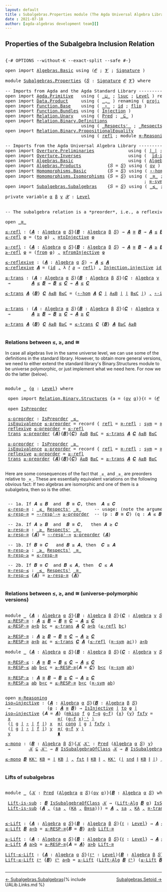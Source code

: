 ```yaml
---
layout: default
title : Subalgebras.Properties module (The Agda Universal Algebra Library)
date : 2021-07-18
author: [agda-algebras development team][]
---
```


## <a id="properties-of-the-subalgebra-inclusion-relation">Properties of the Subalgebra Inclusion Relation</a>

<pre class="Agda">

<a id="288" class="Symbol">{-#</a> <a id="292" class="Keyword">OPTIONS</a> <a id="300" class="Pragma">--without-K</a> <a id="312" class="Pragma">--exact-split</a> <a id="326" class="Pragma">--safe</a> <a id="333" class="Symbol">#-}</a>

<a id="338" class="Keyword">open</a> <a id="343" class="Keyword">import</a> <a id="350" href="Algebras.Basic.html" class="Module">Algebras.Basic</a> <a id="365" class="Keyword">using</a> <a id="371" class="Symbol">(</a><a id="372" href="Algebras.Basic.html#1139" class="Generalizable">𝓞</a> <a id="374" class="Symbol">;</a> <a id="376" href="Algebras.Basic.html#1141" class="Generalizable">𝓥</a> <a id="378" class="Symbol">;</a> <a id="380" href="Algebras.Basic.html#3865" class="Function">Signature</a> <a id="390" class="Symbol">)</a>

<a id="393" class="Keyword">module</a> <a id="400" href="Subalgebras.Properties.html" class="Module">Subalgebras.Properties</a> <a id="423" class="Symbol">{</a><a id="424" href="Subalgebras.Properties.html#424" class="Bound">𝑆</a> <a id="426" class="Symbol">:</a> <a id="428" href="Algebras.Basic.html#3865" class="Function">Signature</a> <a id="438" href="Algebras.Basic.html#1139" class="Generalizable">𝓞</a> <a id="440" href="Algebras.Basic.html#1141" class="Generalizable">𝓥</a><a id="441" class="Symbol">}</a> <a id="443" class="Keyword">where</a>

<a id="450" class="Comment">-- Imports from Agda and the Agda Standard Library -------------------------------</a>
<a id="533" class="Keyword">open</a> <a id="538" class="Keyword">import</a> <a id="545" href="Agda.Primitive.html" class="Module">Agda.Primitive</a>   <a id="562" class="Keyword">using</a> <a id="568" class="Symbol">(</a> <a id="570" href="Agda.Primitive.html#810" class="Primitive Operator">_⊔_</a> <a id="574" class="Symbol">;</a> <a id="576" href="Agda.Primitive.html#780" class="Primitive">lsuc</a> <a id="581" class="Symbol">;</a> <a id="583" href="Agda.Primitive.html#597" class="Postulate">Level</a> <a id="589" class="Symbol">)</a> <a id="591" class="Keyword">renaming</a> <a id="600" class="Symbol">(</a> <a id="602" href="Agda.Primitive.html#326" class="Primitive">Set</a> <a id="606" class="Symbol">to</a> <a id="609" class="Primitive">Type</a> <a id="614" class="Symbol">)</a>
<a id="616" class="Keyword">open</a> <a id="621" class="Keyword">import</a> <a id="628" href="Data.Product.html" class="Module">Data.Product</a>     <a id="645" class="Keyword">using</a> <a id="651" class="Symbol">(</a> <a id="653" href="Agda.Builtin.Sigma.html#236" class="InductiveConstructor Operator">_,_</a> <a id="657" class="Symbol">)</a> <a id="659" class="Keyword">renaming</a> <a id="668" class="Symbol">(</a> <a id="670" href="Agda.Builtin.Sigma.html#252" class="Field">proj₁</a> <a id="676" class="Symbol">to</a> <a id="679" class="Field">fst</a> <a id="683" class="Symbol">;</a> <a id="685" href="Agda.Builtin.Sigma.html#264" class="Field">proj₂</a> <a id="691" class="Symbol">to</a> <a id="694" class="Field">snd</a> <a id="698" class="Symbol">)</a>
<a id="700" class="Keyword">open</a> <a id="705" class="Keyword">import</a> <a id="712" href="Function.Base.html" class="Module">Function.Base</a>    <a id="729" class="Keyword">using</a> <a id="735" class="Symbol">(</a> <a id="737" href="Function.Base.html#1031" class="Function Operator">_∘_</a> <a id="741" class="Symbol">;</a> <a id="743" href="Function.Base.html#615" class="Function">id</a> <a id="746" class="Symbol">;</a> <a id="748" href="Function.Base.html#1554" class="Function">flip</a> <a id="753" class="Symbol">)</a>
<a id="755" class="Keyword">open</a> <a id="760" class="Keyword">import</a> <a id="767" href="Function.Bundles.html" class="Module">Function.Bundles</a> <a id="784" class="Keyword">using</a> <a id="790" class="Symbol">(</a> <a id="792" href="Function.Bundles.html#2240" class="Record">Injection</a> <a id="802" class="Symbol">)</a>
<a id="804" class="Keyword">open</a> <a id="809" class="Keyword">import</a> <a id="816" href="Relation.Unary.html" class="Module">Relation.Unary</a>   <a id="833" class="Keyword">using</a> <a id="839" class="Symbol">(</a> <a id="841" href="Relation.Unary.html#1101" class="Function">Pred</a> <a id="846" class="Symbol">;</a> <a id="848" href="Relation.Unary.html#1742" class="Function Operator">_⊆_</a> <a id="852" class="Symbol">)</a>
<a id="854" class="Keyword">open</a> <a id="859" class="Keyword">import</a> <a id="866" href="Relation.Binary.Definitions.html" class="Module">Relation.Binary.Definitions</a>
                             <a id="923" class="Keyword">using</a> <a id="929" class="Symbol">(</a> <a id="931" href="Relation.Binary.Definitions.html#3861" class="Function Operator">_Respectsʳ_</a> <a id="943" class="Symbol">;</a> <a id="945" href="Relation.Binary.Definitions.html#4026" class="Function Operator">_Respectsˡ_</a> <a id="957" class="Symbol">)</a>
<a id="959" class="Keyword">open</a> <a id="964" class="Keyword">import</a> <a id="971" href="Relation.Binary.PropositionalEquality.html" class="Module">Relation.Binary.PropositionalEquality</a>
                             <a id="1038" class="Keyword">using</a> <a id="1044" class="Symbol">(</a> <a id="1046" href="Agda.Builtin.Equality.html#208" class="InductiveConstructor">refl</a> <a id="1051" class="Symbol">;</a> <a id="1053" class="Keyword">module</a> <a id="1060" href="Relation.Binary.PropositionalEquality.Core.html#2708" class="Module">≡-Reasoning</a> <a id="1072" class="Symbol">;</a> <a id="1074" href="Relation.Binary.PropositionalEquality.Core.html#1130" class="Function">cong</a> <a id="1079" class="Symbol">)</a>

<a id="1082" class="Comment">-- Imports from the Agda Universal Algebra Library --------------------</a>
<a id="1154" class="Keyword">open</a> <a id="1159" class="Keyword">import</a> <a id="1166" href="Overture.Preliminaries.html" class="Module">Overture.Preliminaries</a>             <a id="1201" class="Keyword">using</a> <a id="1207" class="Symbol">(</a> <a id="1209" href="Overture.Preliminaries.html#4524" class="Function Operator">∣_∣</a> <a id="1213" class="Symbol">;</a> <a id="1215" href="Overture.Preliminaries.html#4562" class="Function Operator">∥_∥</a> <a id="1219" class="Symbol">;</a> <a id="1221" href="Overture.Preliminaries.html#5228" class="Function Operator">_⁻¹</a> <a id="1225" class="Symbol">)</a>
<a id="1227" class="Keyword">open</a> <a id="1232" class="Keyword">import</a> <a id="1239" href="Overture.Inverses.html" class="Module">Overture.Inverses</a>                  <a id="1274" class="Keyword">using</a> <a id="1280" class="Symbol">(</a>  <a id="1283" href="Overture.Inverses.html#2713" class="Function">id-is-injective</a> <a id="1299" class="Symbol">;</a> <a id="1301" href="Overture.Inverses.html#2786" class="Function">∘-injective</a> <a id="1313" class="Symbol">;</a> <a id="1315" href="Overture.Inverses.html#2440" class="Function">IsInjective</a> <a id="1327" class="Symbol">)</a>
<a id="1329" class="Keyword">open</a> <a id="1334" class="Keyword">import</a> <a id="1341" href="Algebras.Basic.html" class="Module">Algebras.Basic</a>                     <a id="1376" class="Keyword">using</a> <a id="1382" class="Symbol">(</a> <a id="1384" href="Algebras.Basic.html#6228" class="Function">Algebra</a> <a id="1392" class="Symbol">;</a> <a id="1394" href="Algebras.Basic.html#10869" class="Function">Lift-Alg</a> <a id="1403" class="Symbol">)</a>
<a id="1405" class="Keyword">open</a> <a id="1410" class="Keyword">import</a> <a id="1417" href="Algebras.Products.html" class="Module">Algebras.Products</a>          <a id="1444" class="Symbol">{</a><a id="1445" class="Argument">𝑆</a> <a id="1447" class="Symbol">=</a> <a id="1449" href="Subalgebras.Properties.html#424" class="Bound">𝑆</a><a id="1450" class="Symbol">}</a> <a id="1452" class="Keyword">using</a> <a id="1458" class="Symbol">(</a> <a id="1460" href="Algebras.Products.html#2981" class="Function">ov</a> <a id="1463" class="Symbol">)</a>
<a id="1465" class="Keyword">open</a> <a id="1470" class="Keyword">import</a> <a id="1477" href="Homomorphisms.Basic.html" class="Module">Homomorphisms.Basic</a>        <a id="1504" class="Symbol">{</a><a id="1505" class="Argument">𝑆</a> <a id="1507" class="Symbol">=</a> <a id="1509" href="Subalgebras.Properties.html#424" class="Bound">𝑆</a><a id="1510" class="Symbol">}</a> <a id="1512" class="Keyword">using</a> <a id="1518" class="Symbol">(</a> <a id="1520" href="Homomorphisms.Basic.html#3531" class="Function">∘-hom</a> <a id="1526" class="Symbol">;</a> <a id="1528" href="Homomorphisms.Basic.html#3061" class="Function">is-homomorphism</a> <a id="1544" class="Symbol">;</a> <a id="1546" href="Homomorphisms.Basic.html#3845" class="Function">∘-is-hom</a> <a id="1555" class="Symbol">)</a>
<a id="1557" class="Keyword">open</a> <a id="1562" class="Keyword">import</a> <a id="1569" href="Homomorphisms.Isomorphisms.html" class="Module">Homomorphisms.Isomorphisms</a> <a id="1596" class="Symbol">{</a><a id="1597" class="Argument">𝑆</a> <a id="1599" class="Symbol">=</a> <a id="1601" href="Subalgebras.Properties.html#424" class="Bound">𝑆</a><a id="1602" class="Symbol">}</a> <a id="1604" class="Keyword">using</a> <a id="1610" class="Symbol">(</a> <a id="1612" href="Homomorphisms.Isomorphisms.html#2276" class="Record Operator">_≅_</a> <a id="1616" class="Symbol">;</a> <a id="1618" href="Homomorphisms.Isomorphisms.html#3442" class="Function">≅toInjective</a> <a id="1631" class="Symbol">;</a> <a id="1633" href="Homomorphisms.Isomorphisms.html#3770" class="Function">≅fromInjective</a> <a id="1648" class="Symbol">;</a> <a id="1650" href="Homomorphisms.Isomorphisms.html#2816" class="Function">≅-refl</a>
                                                     <a id="1710" class="Symbol">;</a> <a id="1712" href="Homomorphisms.Isomorphisms.html#2906" class="Function">≅-sym</a> <a id="1718" class="Symbol">;</a> <a id="1720" href="Homomorphisms.Isomorphisms.html#2995" class="Function">≅-trans</a> <a id="1728" class="Symbol">;</a> <a id="1730" href="Homomorphisms.Isomorphisms.html#4349" class="Function">Lift-≅</a> <a id="1737" class="Symbol">;</a> <a id="1739" href="Homomorphisms.Isomorphisms.html#2370" class="InductiveConstructor">mkiso</a> <a id="1745" class="Symbol">)</a>
<a id="1747" class="Keyword">open</a> <a id="1752" class="Keyword">import</a> <a id="1759" href="Subalgebras.Subalgebras.html" class="Module">Subalgebras.Subalgebras</a>    <a id="1786" class="Symbol">{</a><a id="1787" class="Argument">𝑆</a> <a id="1789" class="Symbol">=</a> <a id="1791" href="Subalgebras.Properties.html#424" class="Bound">𝑆</a><a id="1792" class="Symbol">}</a> <a id="1794" class="Keyword">using</a> <a id="1800" class="Symbol">(</a> <a id="1802" href="Subalgebras.Subalgebras.html#2553" class="Function Operator">_≤_</a> <a id="1806" class="Symbol">;</a> <a id="1808" href="Subalgebras.Subalgebras.html#2706" class="Function Operator">_≥_</a> <a id="1812" class="Symbol">;</a> <a id="1814" href="Subalgebras.Subalgebras.html#6080" class="Function Operator">_IsSubalgebraOfClass_</a> <a id="1836" class="Symbol">)</a>

<a id="1839" class="Keyword">private</a> <a id="1847" class="Keyword">variable</a> <a id="1856" href="Subalgebras.Properties.html#1856" class="Generalizable">α</a> <a id="1858" href="Subalgebras.Properties.html#1858" class="Generalizable">β</a> <a id="1860" href="Subalgebras.Properties.html#1860" class="Generalizable">γ</a> <a id="1862" href="Subalgebras.Properties.html#1862" class="Generalizable">𝓧</a> <a id="1864" class="Symbol">:</a> <a id="1866" href="Agda.Primitive.html#597" class="Postulate">Level</a>


<a id="1874" class="Comment">-- The subalgebra relation is a *preorder*, i.e., a reflexive transitive binary relation.</a>

<a id="1965" class="Keyword">open</a> <a id="1970" href="Homomorphisms.Isomorphisms.html#2276" class="Module Operator">_≅_</a>

<a id="≤-refl"></a><a id="1975" href="Subalgebras.Properties.html#1975" class="Function">≤-refl</a> <a id="1982" class="Symbol">:</a> <a id="1984" class="Symbol">{</a><a id="1985" href="Subalgebras.Properties.html#1985" class="Bound">𝑨</a> <a id="1987" class="Symbol">:</a> <a id="1989" href="Algebras.Basic.html#6228" class="Function">Algebra</a> <a id="1997" href="Subalgebras.Properties.html#1856" class="Generalizable">α</a> <a id="1999" href="Subalgebras.Properties.html#424" class="Bound">𝑆</a><a id="2000" class="Symbol">}{</a><a id="2002" href="Subalgebras.Properties.html#2002" class="Bound">𝑩</a> <a id="2004" class="Symbol">:</a> <a id="2006" href="Algebras.Basic.html#6228" class="Function">Algebra</a> <a id="2014" href="Subalgebras.Properties.html#1858" class="Generalizable">β</a> <a id="2016" href="Subalgebras.Properties.html#424" class="Bound">𝑆</a><a id="2017" class="Symbol">}</a> <a id="2019" class="Symbol">→</a> <a id="2021" href="Subalgebras.Properties.html#1985" class="Bound">𝑨</a> <a id="2023" href="Homomorphisms.Isomorphisms.html#2276" class="Record Operator">≅</a> <a id="2025" href="Subalgebras.Properties.html#2002" class="Bound">𝑩</a> <a id="2027" class="Symbol">→</a> <a id="2029" href="Subalgebras.Properties.html#1985" class="Bound">𝑨</a> <a id="2031" href="Subalgebras.Subalgebras.html#2553" class="Function Operator">≤</a> <a id="2033" href="Subalgebras.Properties.html#2002" class="Bound">𝑩</a>
<a id="2035" href="Subalgebras.Properties.html#1975" class="Function">≤-refl</a> <a id="2042" href="Subalgebras.Properties.html#2042" class="Bound">φ</a> <a id="2044" class="Symbol">=</a> <a id="2046" class="Symbol">(</a><a id="2047" href="Homomorphisms.Isomorphisms.html#2385" class="Field">to</a> <a id="2050" href="Subalgebras.Properties.html#2042" class="Bound">φ</a><a id="2051" class="Symbol">)</a> <a id="2053" href="Agda.Builtin.Sigma.html#236" class="InductiveConstructor Operator">,</a> <a id="2055" href="Homomorphisms.Isomorphisms.html#3442" class="Function">≅toInjective</a> <a id="2068" href="Subalgebras.Properties.html#2042" class="Bound">φ</a>

<a id="≥-refl"></a><a id="2071" href="Subalgebras.Properties.html#2071" class="Function">≥-refl</a> <a id="2078" class="Symbol">:</a> <a id="2080" class="Symbol">{</a><a id="2081" href="Subalgebras.Properties.html#2081" class="Bound">𝑨</a> <a id="2083" class="Symbol">:</a> <a id="2085" href="Algebras.Basic.html#6228" class="Function">Algebra</a> <a id="2093" href="Subalgebras.Properties.html#1856" class="Generalizable">α</a> <a id="2095" href="Subalgebras.Properties.html#424" class="Bound">𝑆</a><a id="2096" class="Symbol">}{</a><a id="2098" href="Subalgebras.Properties.html#2098" class="Bound">𝑩</a> <a id="2100" class="Symbol">:</a> <a id="2102" href="Algebras.Basic.html#6228" class="Function">Algebra</a> <a id="2110" href="Subalgebras.Properties.html#1858" class="Generalizable">β</a> <a id="2112" href="Subalgebras.Properties.html#424" class="Bound">𝑆</a><a id="2113" class="Symbol">}</a> <a id="2115" class="Symbol">→</a> <a id="2117" href="Subalgebras.Properties.html#2081" class="Bound">𝑨</a> <a id="2119" href="Homomorphisms.Isomorphisms.html#2276" class="Record Operator">≅</a> <a id="2121" href="Subalgebras.Properties.html#2098" class="Bound">𝑩</a> <a id="2123" class="Symbol">→</a> <a id="2125" href="Subalgebras.Properties.html#2081" class="Bound">𝑨</a> <a id="2127" href="Subalgebras.Subalgebras.html#2706" class="Function Operator">≥</a> <a id="2129" href="Subalgebras.Properties.html#2098" class="Bound">𝑩</a>
<a id="2131" href="Subalgebras.Properties.html#2071" class="Function">≥-refl</a> <a id="2138" href="Subalgebras.Properties.html#2138" class="Bound">φ</a> <a id="2140" class="Symbol">=</a> <a id="2142" class="Symbol">(</a><a id="2143" href="Homomorphisms.Isomorphisms.html#2400" class="Field">from</a> <a id="2148" href="Subalgebras.Properties.html#2138" class="Bound">φ</a><a id="2149" class="Symbol">)</a> <a id="2151" href="Agda.Builtin.Sigma.html#236" class="InductiveConstructor Operator">,</a> <a id="2153" href="Homomorphisms.Isomorphisms.html#3770" class="Function">≅fromInjective</a> <a id="2168" href="Subalgebras.Properties.html#2138" class="Bound">φ</a>

<a id="≤-reflexive"></a><a id="2171" href="Subalgebras.Properties.html#2171" class="Function">≤-reflexive</a> <a id="2183" class="Symbol">:</a> <a id="2185" class="Symbol">(</a><a id="2186" href="Subalgebras.Properties.html#2186" class="Bound">𝑨</a> <a id="2188" class="Symbol">:</a> <a id="2190" href="Algebras.Basic.html#6228" class="Function">Algebra</a> <a id="2198" href="Subalgebras.Properties.html#1856" class="Generalizable">α</a> <a id="2200" href="Subalgebras.Properties.html#424" class="Bound">𝑆</a><a id="2201" class="Symbol">)</a> <a id="2203" class="Symbol">→</a> <a id="2205" href="Subalgebras.Properties.html#2186" class="Bound">𝑨</a> <a id="2207" href="Subalgebras.Subalgebras.html#2553" class="Function Operator">≤</a> <a id="2209" href="Subalgebras.Properties.html#2186" class="Bound">𝑨</a>
<a id="2211" href="Subalgebras.Properties.html#2171" class="Function">≤-reflexive</a> <a id="2223" href="Subalgebras.Properties.html#2223" class="Bound">𝑨</a> <a id="2225" class="Symbol">=</a> <a id="2227" class="Symbol">(</a><a id="2228" href="Function.Base.html#615" class="Function">id</a> <a id="2231" href="Agda.Builtin.Sigma.html#236" class="InductiveConstructor Operator">,</a> <a id="2233" class="Symbol">λ</a> <a id="2235" href="Subalgebras.Properties.html#2235" class="Bound">𝑓</a> <a id="2237" href="Subalgebras.Properties.html#2237" class="Bound">𝑎</a> <a id="2239" class="Symbol">→</a> <a id="2241" href="Agda.Builtin.Equality.html#208" class="InductiveConstructor">refl</a><a id="2245" class="Symbol">)</a> <a id="2247" href="Agda.Builtin.Sigma.html#236" class="InductiveConstructor Operator">,</a> <a id="2249" href="Function.Bundles.html#2366" class="Field">Injection.injective</a> <a id="2269" href="Overture.Inverses.html#2713" class="Function">id-is-injective</a>

<a id="≤-trans"></a><a id="2286" href="Subalgebras.Properties.html#2286" class="Function">≤-trans</a> <a id="2294" class="Symbol">:</a> <a id="2296" class="Symbol">(</a><a id="2297" href="Subalgebras.Properties.html#2297" class="Bound">𝑨</a> <a id="2299" class="Symbol">:</a> <a id="2301" href="Algebras.Basic.html#6228" class="Function">Algebra</a> <a id="2309" href="Subalgebras.Properties.html#1856" class="Generalizable">α</a> <a id="2311" href="Subalgebras.Properties.html#424" class="Bound">𝑆</a><a id="2312" class="Symbol">){</a><a id="2314" href="Subalgebras.Properties.html#2314" class="Bound">𝑩</a> <a id="2316" class="Symbol">:</a> <a id="2318" href="Algebras.Basic.html#6228" class="Function">Algebra</a> <a id="2326" href="Subalgebras.Properties.html#1858" class="Generalizable">β</a> <a id="2328" href="Subalgebras.Properties.html#424" class="Bound">𝑆</a><a id="2329" class="Symbol">}(</a><a id="2331" href="Subalgebras.Properties.html#2331" class="Bound">𝑪</a> <a id="2333" class="Symbol">:</a> <a id="2335" href="Algebras.Basic.html#6228" class="Function">Algebra</a> <a id="2343" href="Subalgebras.Properties.html#1860" class="Generalizable">γ</a> <a id="2345" href="Subalgebras.Properties.html#424" class="Bound">𝑆</a><a id="2346" class="Symbol">)</a>
 <a id="2349" class="Symbol">→</a>        <a id="2358" href="Subalgebras.Properties.html#2297" class="Bound">𝑨</a> <a id="2360" href="Subalgebras.Subalgebras.html#2553" class="Function Operator">≤</a> <a id="2362" href="Subalgebras.Properties.html#2314" class="Bound">𝑩</a> <a id="2364" class="Symbol">→</a> <a id="2366" href="Subalgebras.Properties.html#2314" class="Bound">𝑩</a> <a id="2368" href="Subalgebras.Subalgebras.html#2553" class="Function Operator">≤</a> <a id="2370" href="Subalgebras.Properties.html#2331" class="Bound">𝑪</a> <a id="2372" class="Symbol">→</a> <a id="2374" href="Subalgebras.Properties.html#2297" class="Bound">𝑨</a> <a id="2376" href="Subalgebras.Subalgebras.html#2553" class="Function Operator">≤</a> <a id="2378" href="Subalgebras.Properties.html#2331" class="Bound">𝑪</a>

<a id="2381" href="Subalgebras.Properties.html#2286" class="Function">≤-trans</a> <a id="2389" href="Subalgebras.Properties.html#2389" class="Bound">𝑨</a> <a id="2391" class="Symbol">{</a><a id="2392" href="Subalgebras.Properties.html#2392" class="Bound">𝑩</a><a id="2393" class="Symbol">}</a> <a id="2395" href="Subalgebras.Properties.html#2395" class="Bound">𝑪</a> <a id="2397" href="Subalgebras.Properties.html#2397" class="Bound">A≤B</a> <a id="2401" href="Subalgebras.Properties.html#2401" class="Bound">B≤C</a> <a id="2405" class="Symbol">=</a> <a id="2407" class="Symbol">(</a><a id="2408" href="Homomorphisms.Basic.html#3531" class="Function">∘-hom</a> <a id="2414" href="Subalgebras.Properties.html#2389" class="Bound">𝑨</a> <a id="2416" href="Subalgebras.Properties.html#2395" class="Bound">𝑪</a> <a id="2418" href="Overture.Preliminaries.html#4524" class="Function Operator">∣</a> <a id="2420" href="Subalgebras.Properties.html#2397" class="Bound">A≤B</a> <a id="2424" href="Overture.Preliminaries.html#4524" class="Function Operator">∣</a> <a id="2426" href="Overture.Preliminaries.html#4524" class="Function Operator">∣</a> <a id="2428" href="Subalgebras.Properties.html#2401" class="Bound">B≤C</a> <a id="2432" href="Overture.Preliminaries.html#4524" class="Function Operator">∣</a><a id="2433" class="Symbol">)</a> <a id="2435" href="Agda.Builtin.Sigma.html#236" class="InductiveConstructor Operator">,</a> <a id="2437" href="Overture.Inverses.html#2786" class="Function">∘-injective</a> <a id="2449" href="Overture.Preliminaries.html#4562" class="Function Operator">∥</a> <a id="2451" href="Subalgebras.Properties.html#2397" class="Bound">A≤B</a> <a id="2455" href="Overture.Preliminaries.html#4562" class="Function Operator">∥</a> <a id="2457" href="Overture.Preliminaries.html#4562" class="Function Operator">∥</a> <a id="2459" href="Subalgebras.Properties.html#2401" class="Bound">B≤C</a> <a id="2463" href="Overture.Preliminaries.html#4562" class="Function Operator">∥</a>


<a id="≥-trans"></a><a id="2467" href="Subalgebras.Properties.html#2467" class="Function">≥-trans</a> <a id="2475" class="Symbol">:</a> <a id="2477" class="Symbol">(</a><a id="2478" href="Subalgebras.Properties.html#2478" class="Bound">𝑨</a> <a id="2480" class="Symbol">:</a> <a id="2482" href="Algebras.Basic.html#6228" class="Function">Algebra</a> <a id="2490" href="Subalgebras.Properties.html#1856" class="Generalizable">α</a> <a id="2492" href="Subalgebras.Properties.html#424" class="Bound">𝑆</a><a id="2493" class="Symbol">){</a><a id="2495" href="Subalgebras.Properties.html#2495" class="Bound">𝑩</a> <a id="2497" class="Symbol">:</a> <a id="2499" href="Algebras.Basic.html#6228" class="Function">Algebra</a> <a id="2507" href="Subalgebras.Properties.html#1858" class="Generalizable">β</a> <a id="2509" href="Subalgebras.Properties.html#424" class="Bound">𝑆</a><a id="2510" class="Symbol">}(</a><a id="2512" href="Subalgebras.Properties.html#2512" class="Bound">𝑪</a> <a id="2514" class="Symbol">:</a> <a id="2516" href="Algebras.Basic.html#6228" class="Function">Algebra</a> <a id="2524" href="Subalgebras.Properties.html#1860" class="Generalizable">γ</a> <a id="2526" href="Subalgebras.Properties.html#424" class="Bound">𝑆</a><a id="2527" class="Symbol">)</a>
 <a id="2530" class="Symbol">→</a>        <a id="2539" href="Subalgebras.Properties.html#2478" class="Bound">𝑨</a> <a id="2541" href="Subalgebras.Subalgebras.html#2706" class="Function Operator">≥</a> <a id="2543" href="Subalgebras.Properties.html#2495" class="Bound">𝑩</a> <a id="2545" class="Symbol">→</a> <a id="2547" href="Subalgebras.Properties.html#2495" class="Bound">𝑩</a> <a id="2549" href="Subalgebras.Subalgebras.html#2706" class="Function Operator">≥</a> <a id="2551" href="Subalgebras.Properties.html#2512" class="Bound">𝑪</a> <a id="2553" class="Symbol">→</a> <a id="2555" href="Subalgebras.Properties.html#2478" class="Bound">𝑨</a> <a id="2557" href="Subalgebras.Subalgebras.html#2706" class="Function Operator">≥</a> <a id="2559" href="Subalgebras.Properties.html#2512" class="Bound">𝑪</a>

<a id="2562" href="Subalgebras.Properties.html#2467" class="Function">≥-trans</a> <a id="2570" href="Subalgebras.Properties.html#2570" class="Bound">𝑨</a> <a id="2572" class="Symbol">{</a><a id="2573" href="Subalgebras.Properties.html#2573" class="Bound">𝑩</a><a id="2574" class="Symbol">}</a> <a id="2576" href="Subalgebras.Properties.html#2576" class="Bound">𝑪</a> <a id="2578" href="Subalgebras.Properties.html#2578" class="Bound">A≥B</a> <a id="2582" href="Subalgebras.Properties.html#2582" class="Bound">B≥C</a> <a id="2586" class="Symbol">=</a> <a id="2588" href="Subalgebras.Properties.html#2286" class="Function">≤-trans</a> <a id="2596" href="Subalgebras.Properties.html#2576" class="Bound">𝑪</a> <a id="2598" class="Symbol">{</a><a id="2599" href="Subalgebras.Properties.html#2573" class="Bound">𝑩</a><a id="2600" class="Symbol">}</a> <a id="2602" href="Subalgebras.Properties.html#2570" class="Bound">𝑨</a> <a id="2604" href="Subalgebras.Properties.html#2582" class="Bound">B≥C</a> <a id="2608" href="Subalgebras.Properties.html#2578" class="Bound">A≥B</a>

</pre>

### <a id="relations-between">Relations between ≤, ≥, and ≅</a>

In case all algebras live in the same universe level, we can use some of the definitions
in the standard library. However, to obtain more general versions, we need to either
extend the standard library's Binary.Structures module to be universe polymorphic, or
just implement what we need here.  For now we do the latter (below).

<pre class="Agda">

<a id="3034" class="Keyword">module</a> <a id="3041" href="Subalgebras.Properties.html#3041" class="Module">_</a> <a id="3043" class="Symbol">{</a><a id="3044" href="Subalgebras.Properties.html#3044" class="Bound">α</a> <a id="3046" class="Symbol">:</a> <a id="3048" href="Agda.Primitive.html#597" class="Postulate">Level</a><a id="3053" class="Symbol">}</a> <a id="3055" class="Keyword">where</a>

 <a id="3063" class="Keyword">open</a> <a id="3068" class="Keyword">import</a> <a id="3075" href="Relation.Binary.Structures.html" class="Module">Relation.Binary.Structures</a> <a id="3102" class="Symbol">{</a><a id="3103" class="Argument">a</a> <a id="3105" class="Symbol">=</a> <a id="3107" class="Symbol">(</a><a id="3108" href="Algebras.Products.html#2981" class="Function">ov</a> <a id="3111" href="Subalgebras.Properties.html#3044" class="Bound">α</a><a id="3112" class="Symbol">)}{</a><a id="3115" class="Argument">ℓ</a> <a id="3117" class="Symbol">=</a> <a id="3119" class="Symbol">(</a><a id="3120" href="Subalgebras.Properties.html#438" class="Bound">𝓞</a> <a id="3122" href="Agda.Primitive.html#810" class="Primitive Operator">⊔</a> <a id="3124" href="Subalgebras.Properties.html#440" class="Bound">𝓥</a> <a id="3126" href="Agda.Primitive.html#810" class="Primitive Operator">⊔</a> <a id="3128" href="Subalgebras.Properties.html#3044" class="Bound">α</a><a id="3129" class="Symbol">)}</a> <a id="3132" class="Symbol">(</a><a id="3133" href="Homomorphisms.Isomorphisms.html#2276" class="Record Operator">_≅_</a> <a id="3137" class="Symbol">{</a><a id="3138" href="Subalgebras.Properties.html#3044" class="Bound">α</a><a id="3139" class="Symbol">}{</a><a id="3141" href="Subalgebras.Properties.html#3044" class="Bound">α</a><a id="3142" class="Symbol">})</a>

 <a id="3147" class="Keyword">open</a> <a id="3152" href="Relation.Binary.Structures.html#2163" class="Module">IsPreorder</a>

 <a id="3165" href="Subalgebras.Properties.html#3165" class="Function">≤-preorder</a> <a id="3176" class="Symbol">:</a> <a id="3178" href="Relation.Binary.Structures.html#2163" class="Record">IsPreorder</a> <a id="3189" href="Subalgebras.Subalgebras.html#2553" class="Function Operator">_≤_</a>
 <a id="3194" href="Relation.Binary.Structures.html#2228" class="Field">isEquivalence</a> <a id="3208" href="Subalgebras.Properties.html#3165" class="Function">≤-preorder</a> <a id="3219" class="Symbol">=</a> <a id="3221" class="Keyword">record</a> <a id="3228" class="Symbol">{</a> <a id="3230" href="Relation.Binary.Structures.html#1568" class="Field">refl</a> <a id="3235" class="Symbol">=</a> <a id="3237" href="Homomorphisms.Isomorphisms.html#2816" class="Function">≅-refl</a> <a id="3244" class="Symbol">;</a> <a id="3246" href="Relation.Binary.Structures.html#1594" class="Field">sym</a> <a id="3250" class="Symbol">=</a> <a id="3252" href="Homomorphisms.Isomorphisms.html#2906" class="Function">≅-sym</a> <a id="3258" class="Symbol">;</a> <a id="3260" href="Relation.Binary.Structures.html#1620" class="Field">trans</a> <a id="3266" class="Symbol">=</a> <a id="3268" href="Homomorphisms.Isomorphisms.html#2995" class="Function">≅-trans</a> <a id="3276" class="Symbol">}</a>
 <a id="3279" href="Relation.Binary.Structures.html#2331" class="Field">reflexive</a> <a id="3289" href="Subalgebras.Properties.html#3165" class="Function">≤-preorder</a> <a id="3300" class="Symbol">=</a> <a id="3302" href="Subalgebras.Properties.html#1975" class="Function">≤-refl</a>
 <a id="3310" href="Relation.Binary.Structures.html#2361" class="Field">trans</a> <a id="3316" href="Subalgebras.Properties.html#3165" class="Function">≤-preorder</a> <a id="3327" class="Symbol">{</a><a id="3328" href="Subalgebras.Properties.html#3328" class="Bound">𝑨</a><a id="3329" class="Symbol">}{</a><a id="3331" href="Subalgebras.Properties.html#3331" class="Bound">𝑩</a><a id="3332" class="Symbol">}{</a><a id="3334" href="Subalgebras.Properties.html#3334" class="Bound">𝑪</a><a id="3335" class="Symbol">}</a> <a id="3337" href="Subalgebras.Properties.html#3337" class="Bound">A≤B</a> <a id="3341" href="Subalgebras.Properties.html#3341" class="Bound">B≤C</a> <a id="3345" class="Symbol">=</a> <a id="3347" href="Subalgebras.Properties.html#2286" class="Function">≤-trans</a> <a id="3355" href="Subalgebras.Properties.html#3328" class="Bound">𝑨</a> <a id="3357" href="Subalgebras.Properties.html#3334" class="Bound">𝑪</a> <a id="3359" href="Subalgebras.Properties.html#3337" class="Bound">A≤B</a> <a id="3363" href="Subalgebras.Properties.html#3341" class="Bound">B≤C</a>

 <a id="3369" href="Subalgebras.Properties.html#3369" class="Function">≥-preorder</a> <a id="3380" class="Symbol">:</a> <a id="3382" href="Relation.Binary.Structures.html#2163" class="Record">IsPreorder</a> <a id="3393" href="Subalgebras.Subalgebras.html#2706" class="Function Operator">_≥_</a>
 <a id="3398" href="Relation.Binary.Structures.html#2228" class="Field">isEquivalence</a> <a id="3412" href="Subalgebras.Properties.html#3369" class="Function">≥-preorder</a> <a id="3423" class="Symbol">=</a> <a id="3425" class="Keyword">record</a> <a id="3432" class="Symbol">{</a> <a id="3434" href="Relation.Binary.Structures.html#1568" class="Field">refl</a> <a id="3439" class="Symbol">=</a> <a id="3441" href="Homomorphisms.Isomorphisms.html#2816" class="Function">≅-refl</a> <a id="3448" class="Symbol">;</a> <a id="3450" href="Relation.Binary.Structures.html#1594" class="Field">sym</a> <a id="3454" class="Symbol">=</a> <a id="3456" href="Homomorphisms.Isomorphisms.html#2906" class="Function">≅-sym</a> <a id="3462" class="Symbol">;</a> <a id="3464" href="Relation.Binary.Structures.html#1620" class="Field">trans</a> <a id="3470" class="Symbol">=</a> <a id="3472" href="Homomorphisms.Isomorphisms.html#2995" class="Function">≅-trans</a> <a id="3480" class="Symbol">}</a>
 <a id="3483" href="Relation.Binary.Structures.html#2331" class="Field">reflexive</a> <a id="3493" href="Subalgebras.Properties.html#3369" class="Function">≥-preorder</a> <a id="3504" class="Symbol">=</a> <a id="3506" href="Subalgebras.Properties.html#2071" class="Function">≥-refl</a>
 <a id="3514" href="Relation.Binary.Structures.html#2361" class="Field">trans</a> <a id="3520" href="Subalgebras.Properties.html#3369" class="Function">≥-preorder</a> <a id="3531" class="Symbol">{</a><a id="3532" href="Subalgebras.Properties.html#3532" class="Bound">𝑨</a><a id="3533" class="Symbol">}{</a><a id="3535" href="Subalgebras.Properties.html#3535" class="Bound">𝑩</a><a id="3536" class="Symbol">}{</a><a id="3538" href="Subalgebras.Properties.html#3538" class="Bound">𝑪</a><a id="3539" class="Symbol">}</a> <a id="3541" href="Subalgebras.Properties.html#3541" class="Bound">A≥B</a> <a id="3545" href="Subalgebras.Properties.html#3545" class="Bound">B≥C</a> <a id="3549" class="Symbol">=</a> <a id="3551" href="Subalgebras.Properties.html#2467" class="Function">≥-trans</a> <a id="3559" href="Subalgebras.Properties.html#3532" class="Bound">𝑨</a> <a id="3561" href="Subalgebras.Properties.html#3538" class="Bound">𝑪</a> <a id="3563" href="Subalgebras.Properties.html#3541" class="Bound">A≥B</a> <a id="3567" href="Subalgebras.Properties.html#3545" class="Bound">B≥C</a>

</pre>

Here are some consequences of the fact that `_≤_` and `_≥_` are preorders relative to `_≅_`.
These are essentially equivalent variations on the following obvious fact: If two algebras are isomorphic and one of them is a subalgebra, then so is the other.

<pre class="Agda">

 <a id="3854" class="Comment">-- 1a. If 𝑨 ≤ 𝑩  and  𝑩 ≅ 𝑪, then  𝑨 ≤ 𝑪</a>
 <a id="3896" href="Subalgebras.Properties.html#3896" class="Function">≤-resp-≅</a> <a id="3905" class="Symbol">:</a> <a id="3907" href="Subalgebras.Subalgebras.html#2553" class="Function Operator">_≤_</a> <a id="3911" href="Relation.Binary.Definitions.html#3861" class="Function Operator">Respectsʳ</a> <a id="3921" href="Homomorphisms.Isomorphisms.html#2276" class="Record Operator">_≅_</a>     <a id="3929" class="Comment">-- usage: (note the argument order)</a>
 <a id="3966" href="Subalgebras.Properties.html#3896" class="Function">≤-resp-≅</a> <a id="3975" class="Symbol">=</a> <a id="3977" href="Relation.Binary.Structures.html#2489" class="Function">∼-respˡ-≈</a> <a id="3987" href="Subalgebras.Properties.html#3369" class="Function">≥-preorder</a>  <a id="3999" class="Comment">-- (p : 𝑩 ≅ 𝑪) (q : 𝑨 ≤ 𝑩) → (≤-resp-≅ p q) : 𝑨 ≤ 𝑪</a>

 <a id="4053" class="Comment">-- 2a. If 𝑨 ≥ 𝑩  and  𝑩 ≅ 𝑪,   then 𝑨 ≥ 𝑪</a>
 <a id="4096" href="Subalgebras.Properties.html#4096" class="Function">≥-resp-≅</a> <a id="4105" class="Symbol">:</a> <a id="4107" href="Subalgebras.Subalgebras.html#2706" class="Function Operator">_≥_</a> <a id="4111" href="Relation.Binary.Definitions.html#3861" class="Function Operator">Respectsʳ</a> <a id="4121" href="Homomorphisms.Isomorphisms.html#2276" class="Record Operator">_≅_</a>
 <a id="4126" href="Subalgebras.Properties.html#4096" class="Function">≥-resp-≅</a> <a id="4135" class="Symbol">{</a><a id="4136" href="Subalgebras.Properties.html#4136" class="Bound">𝑨</a><a id="4137" class="Symbol">}</a> <a id="4139" class="Symbol">=</a> <a id="4141" href="Relation.Binary.Structures.html#2489" class="Function">∼-respˡ-≈</a> <a id="4151" href="Subalgebras.Properties.html#3165" class="Function">≤-preorder</a> <a id="4162" class="Symbol">{</a><a id="4163" href="Subalgebras.Properties.html#4136" class="Bound">𝑨</a><a id="4164" class="Symbol">}</a>

 <a id="4168" class="Comment">-- 1b. If 𝑩 ≅ 𝑪   and 𝑩 ≥ 𝑨, then  𝑪 ≥ 𝑨</a>
 <a id="4210" href="Subalgebras.Properties.html#4210" class="Function">≅-resp-≥</a> <a id="4219" class="Symbol">:</a> <a id="4221" href="Subalgebras.Subalgebras.html#2706" class="Function Operator">_≥_</a> <a id="4225" href="Relation.Binary.Definitions.html#4026" class="Function Operator">Respectsˡ</a> <a id="4235" href="Homomorphisms.Isomorphisms.html#2276" class="Record Operator">_≅_</a>
 <a id="4240" href="Subalgebras.Properties.html#4210" class="Function">≅-resp-≥</a> <a id="4249" class="Symbol">=</a> <a id="4251" href="Subalgebras.Properties.html#3896" class="Function">≤-resp-≅</a>

 <a id="4262" class="Comment">-- 2b. If 𝑩 ≅ 𝑪  and 𝑩 ≤ 𝑨, then  𝑪 ≤ 𝑨</a>
 <a id="4303" href="Subalgebras.Properties.html#4303" class="Function">≅-resp-≤</a> <a id="4312" class="Symbol">:</a> <a id="4314" href="Subalgebras.Subalgebras.html#2553" class="Function Operator">_≤_</a> <a id="4318" href="Relation.Binary.Definitions.html#4026" class="Function Operator">Respectsˡ</a> <a id="4328" href="Homomorphisms.Isomorphisms.html#2276" class="Record Operator">_≅_</a>
 <a id="4333" href="Subalgebras.Properties.html#4303" class="Function">≅-resp-≤</a> <a id="4342" class="Symbol">{</a><a id="4343" href="Subalgebras.Properties.html#4343" class="Bound">𝑨</a><a id="4344" class="Symbol">}</a> <a id="4346" class="Symbol">=</a> <a id="4348" href="Subalgebras.Properties.html#4096" class="Function">≥-resp-≅</a> <a id="4357" class="Symbol">{</a><a id="4358" href="Subalgebras.Properties.html#4343" class="Bound">𝑨</a><a id="4359" class="Symbol">}</a>

</pre>

### <a id="relations-between-polymorphic-versions)">Relations between ≤, ≥, and ≅ (universe-polymorphic versions)</a>

<pre class="Agda">

<a id="4507" class="Keyword">module</a> <a id="4514" href="Subalgebras.Properties.html#4514" class="Module">_</a> <a id="4516" class="Symbol">{</a><a id="4517" href="Subalgebras.Properties.html#4517" class="Bound">𝑨</a> <a id="4519" class="Symbol">:</a> <a id="4521" href="Algebras.Basic.html#6228" class="Function">Algebra</a> <a id="4529" href="Subalgebras.Properties.html#1856" class="Generalizable">α</a> <a id="4531" href="Subalgebras.Properties.html#424" class="Bound">𝑆</a><a id="4532" class="Symbol">}{</a><a id="4534" href="Subalgebras.Properties.html#4534" class="Bound">𝑩</a> <a id="4536" class="Symbol">:</a> <a id="4538" href="Algebras.Basic.html#6228" class="Function">Algebra</a> <a id="4546" href="Subalgebras.Properties.html#1858" class="Generalizable">β</a> <a id="4548" href="Subalgebras.Properties.html#424" class="Bound">𝑆</a><a id="4549" class="Symbol">}{</a><a id="4551" href="Subalgebras.Properties.html#4551" class="Bound">𝑪</a> <a id="4553" class="Symbol">:</a> <a id="4555" href="Algebras.Basic.html#6228" class="Function">Algebra</a> <a id="4563" href="Subalgebras.Properties.html#1860" class="Generalizable">γ</a> <a id="4565" href="Subalgebras.Properties.html#424" class="Bound">𝑆</a><a id="4566" class="Symbol">}</a> <a id="4568" class="Keyword">where</a>
 <a id="4575" href="Subalgebras.Properties.html#4575" class="Function">≤-RESP-≅</a> <a id="4584" class="Symbol">:</a> <a id="4586" href="Subalgebras.Properties.html#4517" class="Bound">𝑨</a> <a id="4588" href="Subalgebras.Subalgebras.html#2553" class="Function Operator">≤</a> <a id="4590" href="Subalgebras.Properties.html#4534" class="Bound">𝑩</a> <a id="4592" class="Symbol">→</a> <a id="4594" href="Subalgebras.Properties.html#4534" class="Bound">𝑩</a> <a id="4596" href="Homomorphisms.Isomorphisms.html#2276" class="Record Operator">≅</a> <a id="4598" href="Subalgebras.Properties.html#4551" class="Bound">𝑪</a> <a id="4600" class="Symbol">→</a> <a id="4602" href="Subalgebras.Properties.html#4517" class="Bound">𝑨</a> <a id="4604" href="Subalgebras.Subalgebras.html#2553" class="Function Operator">≤</a> <a id="4606" href="Subalgebras.Properties.html#4551" class="Bound">𝑪</a>
 <a id="4609" href="Subalgebras.Properties.html#4575" class="Function">≤-RESP-≅</a> <a id="4618" href="Subalgebras.Properties.html#4618" class="Bound">a&lt;b</a> <a id="4622" href="Subalgebras.Properties.html#4622" class="Bound">bc</a> <a id="4625" class="Symbol">=</a> <a id="4627" href="Subalgebras.Properties.html#2286" class="Function">≤-trans</a> <a id="4635" href="Subalgebras.Properties.html#4517" class="Bound">𝑨</a> <a id="4637" href="Subalgebras.Properties.html#4551" class="Bound">𝑪</a> <a id="4639" href="Subalgebras.Properties.html#4618" class="Bound">a&lt;b</a> <a id="4643" class="Symbol">(</a><a id="4644" href="Subalgebras.Properties.html#1975" class="Function">≤-refl</a> <a id="4651" href="Subalgebras.Properties.html#4622" class="Bound">bc</a><a id="4653" class="Symbol">)</a>

 <a id="4657" href="Subalgebras.Properties.html#4657" class="Function">≥-RESP-≅</a> <a id="4666" class="Symbol">:</a> <a id="4668" href="Subalgebras.Properties.html#4517" class="Bound">𝑨</a> <a id="4670" href="Subalgebras.Subalgebras.html#2706" class="Function Operator">≥</a> <a id="4672" href="Subalgebras.Properties.html#4534" class="Bound">𝑩</a> <a id="4674" class="Symbol">→</a> <a id="4676" href="Subalgebras.Properties.html#4534" class="Bound">𝑩</a> <a id="4678" href="Homomorphisms.Isomorphisms.html#2276" class="Record Operator">≅</a> <a id="4680" href="Subalgebras.Properties.html#4551" class="Bound">𝑪</a> <a id="4682" class="Symbol">→</a> <a id="4684" href="Subalgebras.Properties.html#4517" class="Bound">𝑨</a> <a id="4686" href="Subalgebras.Subalgebras.html#2706" class="Function Operator">≥</a> <a id="4688" href="Subalgebras.Properties.html#4551" class="Bound">𝑪</a>
 <a id="4691" href="Subalgebras.Properties.html#4657" class="Function">≥-RESP-≅</a> <a id="4700" href="Subalgebras.Properties.html#4700" class="Bound">a&lt;b</a> <a id="4704" href="Subalgebras.Properties.html#4704" class="Bound">ac</a> <a id="4707" class="Symbol">=</a> <a id="4709" href="Subalgebras.Properties.html#2286" class="Function">≤-trans</a> <a id="4717" href="Subalgebras.Properties.html#4551" class="Bound">𝑪</a> <a id="4719" href="Subalgebras.Properties.html#4517" class="Bound">𝑨</a> <a id="4721" class="Symbol">(</a><a id="4722" href="Subalgebras.Properties.html#1975" class="Function">≤-refl</a> <a id="4729" class="Symbol">(</a><a id="4730" href="Homomorphisms.Isomorphisms.html#2906" class="Function">≅-sym</a> <a id="4736" href="Subalgebras.Properties.html#4704" class="Bound">ac</a><a id="4738" class="Symbol">))</a> <a id="4741" href="Subalgebras.Properties.html#4700" class="Bound">a&lt;b</a>

<a id="4746" class="Keyword">module</a> <a id="4753" href="Subalgebras.Properties.html#4753" class="Module">_</a> <a id="4755" class="Symbol">{</a><a id="4756" href="Subalgebras.Properties.html#4756" class="Bound">𝑨</a> <a id="4758" class="Symbol">:</a> <a id="4760" href="Algebras.Basic.html#6228" class="Function">Algebra</a> <a id="4768" href="Subalgebras.Properties.html#1856" class="Generalizable">α</a> <a id="4770" href="Subalgebras.Properties.html#424" class="Bound">𝑆</a><a id="4771" class="Symbol">}{</a><a id="4773" href="Subalgebras.Properties.html#4773" class="Bound">𝑩</a> <a id="4775" class="Symbol">:</a> <a id="4777" href="Algebras.Basic.html#6228" class="Function">Algebra</a> <a id="4785" href="Subalgebras.Properties.html#1858" class="Generalizable">β</a> <a id="4787" href="Subalgebras.Properties.html#424" class="Bound">𝑆</a><a id="4788" class="Symbol">}{</a><a id="4790" href="Subalgebras.Properties.html#4790" class="Bound">𝑪</a> <a id="4792" class="Symbol">:</a> <a id="4794" href="Algebras.Basic.html#6228" class="Function">Algebra</a> <a id="4802" href="Subalgebras.Properties.html#1860" class="Generalizable">γ</a> <a id="4804" href="Subalgebras.Properties.html#424" class="Bound">𝑆</a><a id="4805" class="Symbol">}</a> <a id="4807" class="Keyword">where</a>

 <a id="4815" href="Subalgebras.Properties.html#4815" class="Function">≅-RESP-≤</a> <a id="4824" class="Symbol">:</a> <a id="4826" href="Subalgebras.Properties.html#4756" class="Bound">𝑨</a> <a id="4828" href="Homomorphisms.Isomorphisms.html#2276" class="Record Operator">≅</a> <a id="4830" href="Subalgebras.Properties.html#4773" class="Bound">𝑩</a> <a id="4832" class="Symbol">→</a> <a id="4834" href="Subalgebras.Properties.html#4773" class="Bound">𝑩</a> <a id="4836" href="Subalgebras.Subalgebras.html#2553" class="Function Operator">≤</a> <a id="4838" href="Subalgebras.Properties.html#4790" class="Bound">𝑪</a> <a id="4840" class="Symbol">→</a> <a id="4842" href="Subalgebras.Properties.html#4756" class="Bound">𝑨</a> <a id="4844" href="Subalgebras.Subalgebras.html#2553" class="Function Operator">≤</a> <a id="4846" href="Subalgebras.Properties.html#4790" class="Bound">𝑪</a>
 <a id="4849" href="Subalgebras.Properties.html#4815" class="Function">≅-RESP-≤</a> <a id="4858" href="Subalgebras.Properties.html#4858" class="Bound">ab</a> <a id="4861" href="Subalgebras.Properties.html#4861" class="Bound">b&lt;c</a> <a id="4865" class="Symbol">=</a> <a id="4867" href="Subalgebras.Properties.html#4657" class="Function">≥-RESP-≅</a><a id="4875" class="Symbol">{</a><a id="4876" class="Argument">𝑨</a> <a id="4878" class="Symbol">=</a> <a id="4880" href="Subalgebras.Properties.html#4790" class="Bound">𝑪</a><a id="4881" class="Symbol">}</a> <a id="4883" href="Subalgebras.Properties.html#4861" class="Bound">b&lt;c</a> <a id="4887" class="Symbol">(</a><a id="4888" href="Homomorphisms.Isomorphisms.html#2906" class="Function">≅-sym</a> <a id="4894" href="Subalgebras.Properties.html#4858" class="Bound">ab</a><a id="4896" class="Symbol">)</a>

 <a id="4900" href="Subalgebras.Properties.html#4900" class="Function">≅-RESP-≥</a> <a id="4909" class="Symbol">:</a> <a id="4911" href="Subalgebras.Properties.html#4756" class="Bound">𝑨</a> <a id="4913" href="Homomorphisms.Isomorphisms.html#2276" class="Record Operator">≅</a> <a id="4915" href="Subalgebras.Properties.html#4773" class="Bound">𝑩</a> <a id="4917" class="Symbol">→</a> <a id="4919" href="Subalgebras.Properties.html#4773" class="Bound">𝑩</a> <a id="4921" href="Subalgebras.Subalgebras.html#2706" class="Function Operator">≥</a> <a id="4923" href="Subalgebras.Properties.html#4790" class="Bound">𝑪</a> <a id="4925" class="Symbol">→</a> <a id="4927" href="Subalgebras.Properties.html#4756" class="Bound">𝑨</a> <a id="4929" href="Subalgebras.Subalgebras.html#2706" class="Function Operator">≥</a> <a id="4931" href="Subalgebras.Properties.html#4790" class="Bound">𝑪</a>
 <a id="4934" href="Subalgebras.Properties.html#4900" class="Function">≅-RESP-≥</a> <a id="4943" href="Subalgebras.Properties.html#4943" class="Bound">ab</a> <a id="4946" href="Subalgebras.Properties.html#4946" class="Bound">b&lt;c</a> <a id="4950" class="Symbol">=</a> <a id="4952" href="Subalgebras.Properties.html#4575" class="Function">≤-RESP-≅</a> <a id="4961" href="Subalgebras.Properties.html#4946" class="Bound">b&lt;c</a> <a id="4965" class="Symbol">(</a><a id="4966" href="Homomorphisms.Isomorphisms.html#2906" class="Function">≅-sym</a> <a id="4972" href="Subalgebras.Properties.html#4943" class="Bound">ab</a><a id="4974" class="Symbol">)</a>


<a id="4978" class="Keyword">open</a> <a id="4983" href="Relation.Binary.PropositionalEquality.Core.html#2708" class="Module">≡-Reasoning</a>
<a id="iso→injective"></a><a id="4995" href="Subalgebras.Properties.html#4995" class="Function">iso→injective</a> <a id="5009" class="Symbol">:</a> <a id="5011" class="Symbol">{</a><a id="5012" href="Subalgebras.Properties.html#5012" class="Bound">𝑨</a> <a id="5014" class="Symbol">:</a> <a id="5016" href="Algebras.Basic.html#6228" class="Function">Algebra</a> <a id="5024" href="Subalgebras.Properties.html#1856" class="Generalizable">α</a> <a id="5026" href="Subalgebras.Properties.html#424" class="Bound">𝑆</a><a id="5027" class="Symbol">}{</a><a id="5029" href="Subalgebras.Properties.html#5029" class="Bound">𝑩</a> <a id="5031" class="Symbol">:</a> <a id="5033" href="Algebras.Basic.html#6228" class="Function">Algebra</a> <a id="5041" href="Subalgebras.Properties.html#1858" class="Generalizable">β</a> <a id="5043" href="Subalgebras.Properties.html#424" class="Bound">𝑆</a><a id="5044" class="Symbol">}</a>
 <a id="5047" class="Symbol">→</a>              <a id="5062" class="Symbol">(</a><a id="5063" href="Subalgebras.Properties.html#5063" class="Bound">φ</a> <a id="5065" class="Symbol">:</a> <a id="5067" href="Subalgebras.Properties.html#5012" class="Bound">𝑨</a> <a id="5069" href="Homomorphisms.Isomorphisms.html#2276" class="Record Operator">≅</a> <a id="5071" href="Subalgebras.Properties.html#5029" class="Bound">𝑩</a><a id="5072" class="Symbol">)</a> <a id="5074" class="Symbol">→</a> <a id="5076" href="Overture.Inverses.html#2440" class="Function">IsInjective</a> <a id="5088" href="Overture.Preliminaries.html#4524" class="Function Operator">∣</a> <a id="5090" href="Homomorphisms.Isomorphisms.html#2385" class="Field">to</a> <a id="5093" href="Subalgebras.Properties.html#5063" class="Bound">φ</a> <a id="5095" href="Overture.Preliminaries.html#4524" class="Function Operator">∣</a>
<a id="5097" href="Subalgebras.Properties.html#4995" class="Function">iso→injective</a> <a id="5111" class="Symbol">{</a><a id="5112" class="Argument">𝑨</a> <a id="5114" class="Symbol">=</a> <a id="5116" href="Subalgebras.Properties.html#5116" class="Bound">𝑨</a><a id="5117" class="Symbol">}</a> <a id="5119" class="Symbol">(</a><a id="5120" href="Homomorphisms.Isomorphisms.html#2370" class="InductiveConstructor">mkiso</a> <a id="5126" href="Subalgebras.Properties.html#5126" class="Bound">f</a> <a id="5128" href="Subalgebras.Properties.html#5128" class="Bound">g</a> <a id="5130" href="Subalgebras.Properties.html#5130" class="Bound">f∼g</a> <a id="5134" href="Subalgebras.Properties.html#5134" class="Bound">g∼f</a><a id="5137" class="Symbol">)</a> <a id="5139" class="Symbol">{</a><a id="5140" href="Subalgebras.Properties.html#5140" class="Bound">x</a><a id="5141" class="Symbol">}</a> <a id="5143" class="Symbol">{</a><a id="5144" href="Subalgebras.Properties.html#5144" class="Bound">y</a><a id="5145" class="Symbol">}</a> <a id="5147" href="Subalgebras.Properties.html#5147" class="Bound">fxfy</a> <a id="5152" class="Symbol">=</a>
 <a id="5155" href="Subalgebras.Properties.html#5140" class="Bound">x</a>                  <a id="5174" href="Relation.Binary.PropositionalEquality.Core.html#2923" class="Function">≡⟨</a> <a id="5177" class="Symbol">(</a><a id="5178" href="Subalgebras.Properties.html#5134" class="Bound">g∼f</a> <a id="5182" href="Subalgebras.Properties.html#5140" class="Bound">x</a><a id="5183" class="Symbol">)</a><a id="5184" href="Overture.Preliminaries.html#5228" class="Function Operator">⁻¹</a> <a id="5187" href="Relation.Binary.PropositionalEquality.Core.html#2923" class="Function">⟩</a>
 <a id="5190" class="Symbol">(</a><a id="5191" href="Overture.Preliminaries.html#4524" class="Function Operator">∣</a> <a id="5193" href="Subalgebras.Properties.html#5128" class="Bound">g</a> <a id="5195" href="Overture.Preliminaries.html#4524" class="Function Operator">∣</a> <a id="5197" href="Function.Base.html#1031" class="Function Operator">∘</a> <a id="5199" href="Overture.Preliminaries.html#4524" class="Function Operator">∣</a> <a id="5201" href="Subalgebras.Properties.html#5126" class="Bound">f</a> <a id="5203" href="Overture.Preliminaries.html#4524" class="Function Operator">∣</a><a id="5204" class="Symbol">)</a> <a id="5206" href="Subalgebras.Properties.html#5140" class="Bound">x</a>  <a id="5209" href="Relation.Binary.PropositionalEquality.Core.html#2923" class="Function">≡⟨</a> <a id="5212" href="Relation.Binary.PropositionalEquality.Core.html#1130" class="Function">cong</a> <a id="5217" href="Overture.Preliminaries.html#4524" class="Function Operator">∣</a> <a id="5219" href="Subalgebras.Properties.html#5128" class="Bound">g</a> <a id="5221" href="Overture.Preliminaries.html#4524" class="Function Operator">∣</a> <a id="5223" href="Subalgebras.Properties.html#5147" class="Bound">fxfy</a> <a id="5228" href="Relation.Binary.PropositionalEquality.Core.html#2923" class="Function">⟩</a>
 <a id="5231" class="Symbol">(</a><a id="5232" href="Overture.Preliminaries.html#4524" class="Function Operator">∣</a> <a id="5234" href="Subalgebras.Properties.html#5128" class="Bound">g</a> <a id="5236" href="Overture.Preliminaries.html#4524" class="Function Operator">∣</a> <a id="5238" href="Function.Base.html#1031" class="Function Operator">∘</a> <a id="5240" href="Overture.Preliminaries.html#4524" class="Function Operator">∣</a> <a id="5242" href="Subalgebras.Properties.html#5126" class="Bound">f</a> <a id="5244" href="Overture.Preliminaries.html#4524" class="Function Operator">∣</a><a id="5245" class="Symbol">)</a> <a id="5247" href="Subalgebras.Properties.html#5144" class="Bound">y</a>  <a id="5250" href="Relation.Binary.PropositionalEquality.Core.html#2923" class="Function">≡⟨</a> <a id="5253" href="Subalgebras.Properties.html#5134" class="Bound">g∼f</a> <a id="5257" href="Subalgebras.Properties.html#5144" class="Bound">y</a> <a id="5259" href="Relation.Binary.PropositionalEquality.Core.html#2923" class="Function">⟩</a>
 <a id="5262" href="Subalgebras.Properties.html#5144" class="Bound">y</a>                  <a id="5281" href="Relation.Binary.PropositionalEquality.Core.html#3105" class="Function Operator">∎</a>

<a id="≤-mono"></a><a id="5284" href="Subalgebras.Properties.html#5284" class="Function">≤-mono</a> <a id="5291" class="Symbol">:</a> <a id="5293" class="Symbol">(</a><a id="5294" href="Subalgebras.Properties.html#5294" class="Bound">𝑩</a> <a id="5296" class="Symbol">:</a> <a id="5298" href="Algebras.Basic.html#6228" class="Function">Algebra</a> <a id="5306" href="Subalgebras.Properties.html#1858" class="Generalizable">β</a> <a id="5308" href="Subalgebras.Properties.html#424" class="Bound">𝑆</a><a id="5309" class="Symbol">){</a><a id="5311" href="Subalgebras.Properties.html#5311" class="Bound">𝒦</a> <a id="5313" href="Subalgebras.Properties.html#5313" class="Bound">𝒦&#39;</a> <a id="5316" class="Symbol">:</a> <a id="5318" href="Relation.Unary.html#1101" class="Function">Pred</a> <a id="5323" class="Symbol">(</a><a id="5324" href="Algebras.Basic.html#6228" class="Function">Algebra</a> <a id="5332" href="Subalgebras.Properties.html#1856" class="Generalizable">α</a> <a id="5334" href="Subalgebras.Properties.html#424" class="Bound">𝑆</a><a id="5335" class="Symbol">)</a> <a id="5337" href="Subalgebras.Properties.html#1860" class="Generalizable">γ</a><a id="5338" class="Symbol">}</a>
 <a id="5341" class="Symbol">→</a>       <a id="5349" href="Subalgebras.Properties.html#5311" class="Bound">𝒦</a> <a id="5351" href="Relation.Unary.html#1742" class="Function Operator">⊆</a> <a id="5353" href="Subalgebras.Properties.html#5313" class="Bound">𝒦&#39;</a> <a id="5356" class="Symbol">→</a> <a id="5358" href="Subalgebras.Properties.html#5294" class="Bound">𝑩</a> <a id="5360" href="Subalgebras.Subalgebras.html#6080" class="Function Operator">IsSubalgebraOfClass</a> <a id="5380" href="Subalgebras.Properties.html#5311" class="Bound">𝒦</a> <a id="5382" class="Symbol">→</a> <a id="5384" href="Subalgebras.Properties.html#5294" class="Bound">𝑩</a> <a id="5386" href="Subalgebras.Subalgebras.html#6080" class="Function Operator">IsSubalgebraOfClass</a> <a id="5406" href="Subalgebras.Properties.html#5313" class="Bound">𝒦&#39;</a>

<a id="5410" href="Subalgebras.Properties.html#5284" class="Function">≤-mono</a> <a id="5417" href="Subalgebras.Properties.html#5417" class="Bound">𝑩</a> <a id="5419" href="Subalgebras.Properties.html#5419" class="Bound">KK&#39;</a> <a id="5423" href="Subalgebras.Properties.html#5423" class="Bound">KB</a> <a id="5426" class="Symbol">=</a> <a id="5428" href="Overture.Preliminaries.html#4524" class="Function Operator">∣</a> <a id="5430" href="Subalgebras.Properties.html#5423" class="Bound">KB</a> <a id="5433" href="Overture.Preliminaries.html#4524" class="Function Operator">∣</a> <a id="5435" href="Agda.Builtin.Sigma.html#236" class="InductiveConstructor Operator">,</a> <a id="5437" href="Subalgebras.Properties.html#679" class="Field">fst</a> <a id="5441" href="Overture.Preliminaries.html#4562" class="Function Operator">∥</a> <a id="5443" href="Subalgebras.Properties.html#5423" class="Bound">KB</a> <a id="5446" href="Overture.Preliminaries.html#4562" class="Function Operator">∥</a> <a id="5448" href="Agda.Builtin.Sigma.html#236" class="InductiveConstructor Operator">,</a> <a id="5450" href="Subalgebras.Properties.html#5419" class="Bound">KK&#39;</a> <a id="5454" class="Symbol">(</a><a id="5455" href="Overture.Preliminaries.html#4524" class="Function Operator">∣</a> <a id="5457" href="Subalgebras.Properties.html#694" class="Field">snd</a> <a id="5461" href="Overture.Preliminaries.html#4562" class="Function Operator">∥</a> <a id="5463" href="Subalgebras.Properties.html#5423" class="Bound">KB</a> <a id="5466" href="Overture.Preliminaries.html#4562" class="Function Operator">∥</a> <a id="5468" href="Overture.Preliminaries.html#4524" class="Function Operator">∣</a><a id="5469" class="Symbol">)</a> <a id="5471" href="Agda.Builtin.Sigma.html#236" class="InductiveConstructor Operator">,</a> <a id="5473" href="Overture.Preliminaries.html#4562" class="Function Operator">∥</a> <a id="5475" class="Symbol">(</a><a id="5476" href="Subalgebras.Properties.html#694" class="Field">snd</a> <a id="5480" href="Overture.Preliminaries.html#4562" class="Function Operator">∥</a> <a id="5482" href="Subalgebras.Properties.html#5423" class="Bound">KB</a> <a id="5485" href="Overture.Preliminaries.html#4562" class="Function Operator">∥</a><a id="5486" class="Symbol">)</a> <a id="5488" href="Overture.Preliminaries.html#4562" class="Function Operator">∥</a>

</pre>

### <a id="lifts-of-subalgebras">Lifts of subalgebras</a>

<pre class="Agda">

<a id="5576" class="Keyword">module</a> <a id="5583" href="Subalgebras.Properties.html#5583" class="Module">_</a> <a id="5585" class="Symbol">{</a><a id="5586" href="Subalgebras.Properties.html#5586" class="Bound">𝒦</a> <a id="5588" class="Symbol">:</a> <a id="5590" href="Relation.Unary.html#1101" class="Function">Pred</a> <a id="5595" class="Symbol">(</a><a id="5596" href="Algebras.Basic.html#6228" class="Function">Algebra</a> <a id="5604" href="Subalgebras.Properties.html#1856" class="Generalizable">α</a> <a id="5606" href="Subalgebras.Properties.html#424" class="Bound">𝑆</a><a id="5607" class="Symbol">)(</a><a id="5609" href="Algebras.Products.html#2981" class="Function">ov</a> <a id="5612" href="Subalgebras.Properties.html#1856" class="Generalizable">α</a><a id="5613" class="Symbol">)}{</a><a id="5616" href="Subalgebras.Properties.html#5616" class="Bound">𝑩</a> <a id="5618" class="Symbol">:</a> <a id="5620" href="Algebras.Basic.html#6228" class="Function">Algebra</a> <a id="5628" href="Subalgebras.Properties.html#1856" class="Generalizable">α</a> <a id="5630" href="Subalgebras.Properties.html#424" class="Bound">𝑆</a><a id="5631" class="Symbol">}</a> <a id="5633" class="Keyword">where</a>

 <a id="5641" href="Subalgebras.Properties.html#5641" class="Function">Lift-is-sub</a> <a id="5653" class="Symbol">:</a> <a id="5655" href="Subalgebras.Properties.html#5616" class="Bound">𝑩</a> <a id="5657" href="Subalgebras.Subalgebras.html#6080" class="Function Operator">IsSubalgebraOfClass</a> <a id="5677" href="Subalgebras.Properties.html#5586" class="Bound">𝒦</a> <a id="5679" class="Symbol">→</a> <a id="5681" class="Symbol">(</a><a id="5682" href="Algebras.Basic.html#10869" class="Function">Lift-Alg</a> <a id="5691" href="Subalgebras.Properties.html#5616" class="Bound">𝑩</a> <a id="5693" href="Subalgebras.Properties.html#5604" class="Bound">α</a><a id="5694" class="Symbol">)</a> <a id="5696" href="Subalgebras.Subalgebras.html#6080" class="Function Operator">IsSubalgebraOfClass</a> <a id="5716" href="Subalgebras.Properties.html#5586" class="Bound">𝒦</a>
 <a id="5719" href="Subalgebras.Properties.html#5641" class="Function">Lift-is-sub</a> <a id="5731" class="Symbol">(</a><a id="5732" href="Subalgebras.Properties.html#5732" class="Bound">𝑨</a> <a id="5734" href="Agda.Builtin.Sigma.html#236" class="InductiveConstructor Operator">,</a> <a id="5736" class="Symbol">(</a><a id="5737" href="Subalgebras.Properties.html#5737" class="Bound">sa</a> <a id="5740" href="Agda.Builtin.Sigma.html#236" class="InductiveConstructor Operator">,</a> <a id="5742" class="Symbol">(</a><a id="5743" href="Subalgebras.Properties.html#5743" class="Bound">KA</a> <a id="5746" href="Agda.Builtin.Sigma.html#236" class="InductiveConstructor Operator">,</a> <a id="5748" href="Subalgebras.Properties.html#5748" class="Bound">B≅sa</a><a id="5752" class="Symbol">)))</a> <a id="5756" class="Symbol">=</a> <a id="5758" href="Subalgebras.Properties.html#5732" class="Bound">𝑨</a> <a id="5760" href="Agda.Builtin.Sigma.html#236" class="InductiveConstructor Operator">,</a> <a id="5762" href="Subalgebras.Properties.html#5737" class="Bound">sa</a> <a id="5765" href="Agda.Builtin.Sigma.html#236" class="InductiveConstructor Operator">,</a> <a id="5767" href="Subalgebras.Properties.html#5743" class="Bound">KA</a> <a id="5770" href="Agda.Builtin.Sigma.html#236" class="InductiveConstructor Operator">,</a> <a id="5772" href="Homomorphisms.Isomorphisms.html#2995" class="Function">≅-trans</a> <a id="5780" class="Symbol">(</a><a id="5781" href="Homomorphisms.Isomorphisms.html#2906" class="Function">≅-sym</a> <a id="5787" href="Homomorphisms.Isomorphisms.html#4349" class="Function">Lift-≅</a><a id="5793" class="Symbol">)</a> <a id="5795" href="Subalgebras.Properties.html#5748" class="Bound">B≅sa</a>


<a id="≤-Lift"></a><a id="5802" href="Subalgebras.Properties.html#5802" class="Function">≤-Lift</a> <a id="5809" class="Symbol">:</a> <a id="5811" class="Symbol">{</a><a id="5812" href="Subalgebras.Properties.html#5812" class="Bound">𝑨</a> <a id="5814" class="Symbol">:</a> <a id="5816" href="Algebras.Basic.html#6228" class="Function">Algebra</a> <a id="5824" href="Subalgebras.Properties.html#1856" class="Generalizable">α</a> <a id="5826" href="Subalgebras.Properties.html#424" class="Bound">𝑆</a><a id="5827" class="Symbol">}(</a><a id="5829" href="Subalgebras.Properties.html#5829" class="Bound">𝑩</a> <a id="5831" class="Symbol">:</a> <a id="5833" href="Algebras.Basic.html#6228" class="Function">Algebra</a> <a id="5841" href="Subalgebras.Properties.html#1858" class="Generalizable">β</a> <a id="5843" href="Subalgebras.Properties.html#424" class="Bound">𝑆</a><a id="5844" class="Symbol">){</a><a id="5846" href="Subalgebras.Properties.html#5846" class="Bound">ℓ</a> <a id="5848" class="Symbol">:</a> <a id="5850" href="Agda.Primitive.html#597" class="Postulate">Level</a><a id="5855" class="Symbol">}</a> <a id="5857" class="Symbol">→</a> <a id="5859" href="Subalgebras.Properties.html#5812" class="Bound">𝑨</a> <a id="5861" href="Subalgebras.Subalgebras.html#2553" class="Function Operator">≤</a> <a id="5863" href="Subalgebras.Properties.html#5829" class="Bound">𝑩</a> <a id="5865" class="Symbol">→</a> <a id="5867" href="Subalgebras.Properties.html#5812" class="Bound">𝑨</a> <a id="5869" href="Subalgebras.Subalgebras.html#2553" class="Function Operator">≤</a> <a id="5871" href="Algebras.Basic.html#10869" class="Function">Lift-Alg</a> <a id="5880" href="Subalgebras.Properties.html#5829" class="Bound">𝑩</a> <a id="5882" href="Subalgebras.Properties.html#5846" class="Bound">ℓ</a>
<a id="5884" href="Subalgebras.Properties.html#5802" class="Function">≤-Lift</a> <a id="5891" href="Subalgebras.Properties.html#5891" class="Bound">𝑩</a> <a id="5893" href="Subalgebras.Properties.html#5893" class="Bound">a&lt;b</a> <a id="5897" class="Symbol">=</a> <a id="5899" href="Subalgebras.Properties.html#4575" class="Function">≤-RESP-≅</a><a id="5907" class="Symbol">{</a><a id="5908" class="Argument">𝑩</a> <a id="5910" class="Symbol">=</a> <a id="5912" href="Subalgebras.Properties.html#5891" class="Bound">𝑩</a><a id="5913" class="Symbol">}</a> <a id="5915" href="Subalgebras.Properties.html#5893" class="Bound">a&lt;b</a> <a id="5919" href="Homomorphisms.Isomorphisms.html#4349" class="Function">Lift-≅</a>

<a id="≥-Lift"></a><a id="5927" href="Subalgebras.Properties.html#5927" class="Function">≥-Lift</a> <a id="5934" class="Symbol">:</a> <a id="5936" class="Symbol">(</a><a id="5937" href="Subalgebras.Properties.html#5937" class="Bound">𝑨</a> <a id="5939" class="Symbol">:</a> <a id="5941" href="Algebras.Basic.html#6228" class="Function">Algebra</a> <a id="5949" href="Subalgebras.Properties.html#1856" class="Generalizable">α</a> <a id="5951" href="Subalgebras.Properties.html#424" class="Bound">𝑆</a><a id="5952" class="Symbol">){</a><a id="5954" href="Subalgebras.Properties.html#5954" class="Bound">𝑩</a> <a id="5956" class="Symbol">:</a> <a id="5958" href="Algebras.Basic.html#6228" class="Function">Algebra</a> <a id="5966" href="Subalgebras.Properties.html#1858" class="Generalizable">β</a> <a id="5968" href="Subalgebras.Properties.html#424" class="Bound">𝑆</a><a id="5969" class="Symbol">}{</a><a id="5971" href="Subalgebras.Properties.html#5971" class="Bound">ℓ</a> <a id="5973" class="Symbol">:</a> <a id="5975" href="Agda.Primitive.html#597" class="Postulate">Level</a><a id="5980" class="Symbol">}</a> <a id="5982" class="Symbol">→</a> <a id="5984" href="Subalgebras.Properties.html#5937" class="Bound">𝑨</a> <a id="5986" href="Subalgebras.Subalgebras.html#2706" class="Function Operator">≥</a> <a id="5988" href="Subalgebras.Properties.html#5954" class="Bound">𝑩</a> <a id="5990" class="Symbol">→</a> <a id="5992" href="Subalgebras.Properties.html#5937" class="Bound">𝑨</a> <a id="5994" href="Subalgebras.Subalgebras.html#2706" class="Function Operator">≥</a> <a id="5996" href="Algebras.Basic.html#10869" class="Function">Lift-Alg</a> <a id="6005" href="Subalgebras.Properties.html#5954" class="Bound">𝑩</a> <a id="6007" href="Subalgebras.Properties.html#5971" class="Bound">ℓ</a>
<a id="6009" href="Subalgebras.Properties.html#5927" class="Function">≥-Lift</a> <a id="6016" href="Subalgebras.Properties.html#6016" class="Bound">𝑨</a> <a id="6018" href="Subalgebras.Properties.html#6018" class="Bound">a&gt;b</a> <a id="6022" class="Symbol">=</a> <a id="6024" href="Subalgebras.Properties.html#4657" class="Function">≥-RESP-≅</a><a id="6032" class="Symbol">{</a><a id="6033" class="Argument">𝑨</a> <a id="6035" class="Symbol">=</a> <a id="6037" href="Subalgebras.Properties.html#6016" class="Bound">𝑨</a><a id="6038" class="Symbol">}</a> <a id="6040" href="Subalgebras.Properties.html#6018" class="Bound">a&gt;b</a> <a id="6044" href="Homomorphisms.Isomorphisms.html#4349" class="Function">Lift-≅</a>

<a id="Lift-≤-Lift"></a><a id="6052" href="Subalgebras.Properties.html#6052" class="Function">Lift-≤-Lift</a> <a id="6064" class="Symbol">:</a> <a id="6066" class="Symbol">{</a><a id="6067" href="Subalgebras.Properties.html#6067" class="Bound">𝑨</a> <a id="6069" class="Symbol">:</a> <a id="6071" href="Algebras.Basic.html#6228" class="Function">Algebra</a> <a id="6079" href="Subalgebras.Properties.html#1856" class="Generalizable">α</a> <a id="6081" href="Subalgebras.Properties.html#424" class="Bound">𝑆</a><a id="6082" class="Symbol">}(</a><a id="6084" href="Subalgebras.Properties.html#6084" class="Bound">ℓᵃ</a> <a id="6087" class="Symbol">:</a> <a id="6089" href="Agda.Primitive.html#597" class="Postulate">Level</a><a id="6094" class="Symbol">){</a><a id="6096" href="Subalgebras.Properties.html#6096" class="Bound">𝑩</a> <a id="6098" class="Symbol">:</a> <a id="6100" href="Algebras.Basic.html#6228" class="Function">Algebra</a> <a id="6108" href="Subalgebras.Properties.html#1858" class="Generalizable">β</a> <a id="6110" href="Subalgebras.Properties.html#424" class="Bound">𝑆</a><a id="6111" class="Symbol">}(</a><a id="6113" href="Subalgebras.Properties.html#6113" class="Bound">ℓᵇ</a> <a id="6116" class="Symbol">:</a> <a id="6118" href="Agda.Primitive.html#597" class="Postulate">Level</a><a id="6123" class="Symbol">)</a> <a id="6125" class="Symbol">→</a> <a id="6127" href="Subalgebras.Properties.html#6067" class="Bound">𝑨</a> <a id="6129" href="Subalgebras.Subalgebras.html#2553" class="Function Operator">≤</a> <a id="6131" href="Subalgebras.Properties.html#6096" class="Bound">𝑩</a> <a id="6133" class="Symbol">→</a> <a id="6135" href="Algebras.Basic.html#10869" class="Function">Lift-Alg</a> <a id="6144" href="Subalgebras.Properties.html#6067" class="Bound">𝑨</a> <a id="6146" href="Subalgebras.Properties.html#6084" class="Bound">ℓᵃ</a> <a id="6149" href="Subalgebras.Subalgebras.html#2553" class="Function Operator">≤</a> <a id="6151" href="Algebras.Basic.html#10869" class="Function">Lift-Alg</a> <a id="6160" href="Subalgebras.Properties.html#6096" class="Bound">𝑩</a> <a id="6162" href="Subalgebras.Properties.html#6113" class="Bound">ℓᵇ</a>
<a id="6165" href="Subalgebras.Properties.html#6052" class="Function">Lift-≤-Lift</a> <a id="6177" href="Subalgebras.Properties.html#6177" class="Bound">ℓᵃ</a> <a id="6180" class="Symbol">{</a><a id="6181" href="Subalgebras.Properties.html#6181" class="Bound">𝑩</a><a id="6182" class="Symbol">}</a> <a id="6184" href="Subalgebras.Properties.html#6184" class="Bound">ℓᵇ</a> <a id="6187" href="Subalgebras.Properties.html#6187" class="Bound">a&lt;b</a> <a id="6191" class="Symbol">=</a> <a id="6193" href="Subalgebras.Properties.html#5927" class="Function">≥-Lift</a> <a id="6200" class="Symbol">(</a><a id="6201" href="Algebras.Basic.html#10869" class="Function">Lift-Alg</a> <a id="6210" href="Subalgebras.Properties.html#6181" class="Bound">𝑩</a> <a id="6212" href="Subalgebras.Properties.html#6184" class="Bound">ℓᵇ</a><a id="6214" class="Symbol">)</a> <a id="6216" class="Symbol">(</a><a id="6217" href="Subalgebras.Properties.html#5802" class="Function">≤-Lift</a> <a id="6224" href="Subalgebras.Properties.html#6181" class="Bound">𝑩</a> <a id="6226" href="Subalgebras.Properties.html#6187" class="Bound">a&lt;b</a><a id="6229" class="Symbol">)</a>

</pre>


---------------------------------

<span style="float:left;">[← Subalgebras.Subalgebras](Subalgebras.Subalgebras.html)</span>
<span style="float:right;">[Subalgebras.Setoid →](Subalgebras.Setoid.html)</span>

{% include UALib.Links.md %}


[agda-algebras development team]: https://github.com/ualib/agda-algebras#the-agda-algebras-development-team

